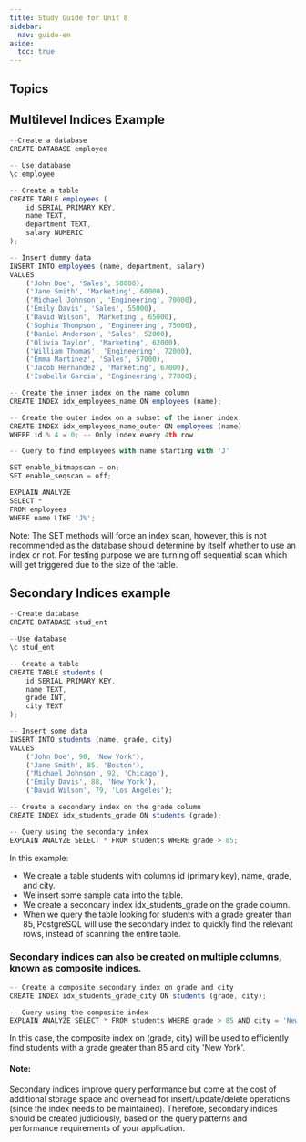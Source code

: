 ```yaml
---
title: Study Guide for Unit 8
sidebar:
  nav: guide-en
aside:
  toc: true
---
```


## Topics

## Multilevel Indices Example

```javascript
--Create a database
CREATE DATABASE employee

-- Use database
\c employee

-- Create a table
CREATE TABLE employees (
    id SERIAL PRIMARY KEY,
    name TEXT,
    department TEXT,
    salary NUMERIC
);

-- Insert dummy data
INSERT INTO employees (name, department, salary)
VALUES
    ('John Doe', 'Sales', 50000),
    ('Jane Smith', 'Marketing', 60000),
    ('Michael Johnson', 'Engineering', 70000),
    ('Emily Davis', 'Sales', 55000),
    ('David Wilson', 'Marketing', 65000),
    ('Sophia Thompson', 'Engineering', 75000),
    ('Daniel Anderson', 'Sales', 52000),
    ('Olivia Taylor', 'Marketing', 62000),
    ('William Thomas', 'Engineering', 72000),
    ('Emma Martinez', 'Sales', 57000),
    ('Jacob Hernandez', 'Marketing', 67000),
    ('Isabella Garcia', 'Engineering', 77000);

-- Create the inner index on the name column
CREATE INDEX idx_employees_name ON employees (name);

-- Create the outer index on a subset of the inner index
CREATE INDEX idx_employees_name_outer ON employees (name)
WHERE id % 4 = 0; -- Only index every 4th row

-- Query to find employees with name starting with 'J'

SET enable_bitmapscan = on;
SET enable_seqscan = off;

EXPLAIN ANALYZE
SELECT *
FROM employees
WHERE name LIKE 'J%';
```
Note: The SET methods will force an index scan, however, this is not recommended as the database should determine by itself whether to use an index or not. For testing purpose we are turning off sequential scan which will get triggered due to the size of the table.

## Secondary Indices example

```javascript
--Create database
CREATE DATABASE stud_ent

--Use database
\c stud_ent

-- Create a table
CREATE TABLE students (
    id SERIAL PRIMARY KEY,
    name TEXT,
    grade INT,
    city TEXT
);

-- Insert some data
INSERT INTO students (name, grade, city)
VALUES
    ('John Doe', 90, 'New York'),
    ('Jane Smith', 85, 'Boston'),
    ('Michael Johnson', 92, 'Chicago'),
    ('Emily Davis', 88, 'New York'),
    ('David Wilson', 79, 'Los Angeles');

-- Create a secondary index on the grade column
CREATE INDEX idx_students_grade ON students (grade);

-- Query using the secondary index
EXPLAIN ANALYZE SELECT * FROM students WHERE grade > 85;
```
In this example:
- We create a table students with columns id (primary key), name, grade, and city.
- We insert some sample data into the table.
- We create a secondary index idx_students_grade on the grade column.
- When we query the table looking for students with a grade greater than 85, PostgreSQL will use the secondary index to quickly find the relevant rows, instead of scanning the entire table.

### Secondary indices can also be created on multiple columns, known as composite indices.

```javascript
-- Create a composite secondary index on grade and city
CREATE INDEX idx_students_grade_city ON students (grade, city);

-- Query using the composite index
EXPLAIN ANALYZE SELECT * FROM students WHERE grade > 85 AND city = 'New York';
```
In this case, the composite index on (grade, city) will be used to efficiently find students with a grade greater than 85 and city 'New York'.

#### Note:
Secondary indices improve query performance but come at the cost of additional storage space and overhead for insert/update/delete operations (since the index needs to be maintained). Therefore, secondary indices should be created judiciously, based on the query patterns and performance requirements of your application.


